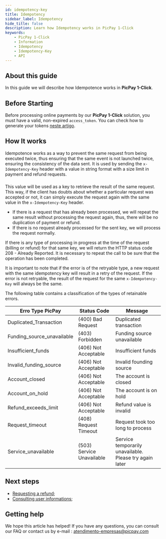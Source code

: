 ```yaml
---
id: idempotency-key
title: Idempotency
sidebar_label: Idempotency
hide_title: false
description: Learn how Idempotency works in PicPay 1-Click
keywords: 
    - PicPay 1-Click
    - Information
    - Idempotency
    - Idempotency-Key    
    - API
---
```


## About this guide

In this guide we will describe how Idempotence works in **PicPay 1-Click**.

## Before Starting

Before processing online payments by our **PicPay 1-Click** solution, you must have a valid, non-expired `access_token`. You can check how to generate your tokens [neste artigo](/one-click/guides/oauth2-flow).

## How It works

Idempotence works as a way to prevent the same request from being executed twice, thus ensuring that the same event is not launched twice, ensuring the consistency of the data sent.
It is used by sending the `x-Idempotency-Key` header with a value in string format with a size limit in payment and refund requests.

###

This value will be used as a key to retrieve the result of the same request. This way, if the client has doubts about whether a particular request was accepted or not, it can simply execute the request again with the same value in the `x-Idempotency-Key` header.

- If there is a request that has already been processed, we will repeat the same result without processing the request again, thus, there will be no duplication of payment or refund.
- If there is no request already processed for the sent key, we will process the request normally.

If there is any type of processing in progress at the time of the request (billing or refund) for that same key, we will return the HTTP status code 208 - Already Reported. It is necessary to repeat the call to be sure that the operation has been completed.

It is important to note that if the error is of the retryable type, a new request with the same idempotency key will result in a retry of the request. If the error is not retryable, the result of the request for the same `x-Idempotency-Key` will always be the same.

The following table contains a classification of the types of retainable errors.

| Erro Type PicPay | Status Code | Message |
|---|--|--|
| Duplicated_Transaction | (400) Bad Request | Duplicated transaction |
| Funding_source_unavailable | (403) Forbidden | Funding source unavailable |
| Insufficient_funds | (406) Not Acceptable | Insufficient funds |
| Invalid_funding_source | (406) Not Acceptable | Invalid founding source |
| Account_closed | (406) Not Acceptable | The account is closed |
| Account_on_hold | (406) Not Acceptable | The account is on hold |
| Refund_exceeds_limit | (406) Not Acceptable | Refund value is invalid |
| Request_timeout | (408) Request Timeout | Request took too long to process |
| Service_unavailable | (503) Service Unavailable | Service temporarily unavailable. Please try again later |

## Next steps

- [Requesting a refund](/one-click/guides/refund-payments);
- [Consulting user informations](/one-click/guides/user-info);

## Getting help

We hope this article has helped! If you have any questions, you can consult our FAQ or contact us by e-mail : atendimento-empresas@picpay.com